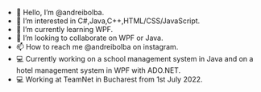 - 👋 Hello, I’m @andreibolba.
- 👀 I’m interested in C#,Java,C++,HTML/CSS/JavaScript.
- 🌱 I’m currently learning WPF.
- 💞️ I’m looking to collaborate on WPF or Java.
- 📫 How to reach me @andreibolba on instagram.
- 💻 Currently working on a school management system in Java and on a hotel management system in WPF with ADO.NET.
- 💻 Working at TeamNet in Bucharest from 1st July 2022. 
<!---
andreibolba/andreibolba is a ✨ special ✨ repository because its `README.md` (this file) appears on your GitHub profile.
You can click the Preview link to take a look at your changes.
--->
